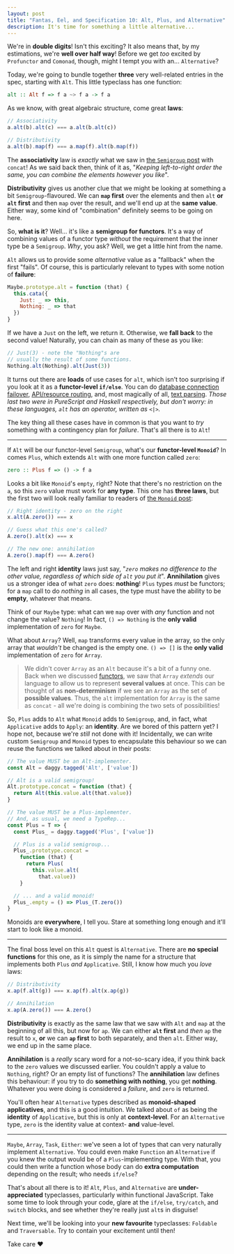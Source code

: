 ```yaml
---
layout: post
title: "Fantas, Eel, and Specification 10: Alt, Plus, and Alternative"
description: It's time for something a little alternative...
---
```


We're in **double digits**! Isn't this exciting? It also means that, by my estimations, we're **well over half way**! Before we get _too_ excited by `Profunctor` and `Comonad`, though, might I tempt you with an... `Alternative`?

Today, we're going to bundle together **three** very well-related entries in the spec, starting with `Alt`. This little typeclass has one function:

```haskell
alt :: Alt f => f a ~> f a -> f a
```

As we know, with great algebraic structure, come great **laws**:

```javascript
// Associativity
a.alt(b).alt(c) === a.alt(b.alt(c))

// Distributivity
a.alt(b).map(f) === a.map(f).alt(b.map(f))
```

The **associativity** law is _exactly_ what we saw in [the `Semigroup` post](/2017/03/13/fantas-eel-and-specification-4/) with `concat`! As we said back then, think of it as, "_Keeping left-to-right order the same, you can combine the elements however you like_".

**Distributivity** gives us another clue that we might be looking at something a bit `Semigroup`-flavoured. We can **`map` first** over the elements and then `alt` **or** **`alt` first** and then `map` over the result, and we'll end up at the **same value**. Either way, some kind of "combination" definitely seems to be going on here.

So, **what is it**? Well... it's like a **semigroup for functors**. It's a way of combining values of a functor type _without_ the requirement that the inner type be a `Semigroup`. _Why_, you ask? Well, we get a little hint from the name.

`Alt` allows us to provide some _alternative_ value as a "fallback" when the first "fails". Of course, this is particularly relevant to types with some notion of **failure**:

```javascript
Maybe.prototype.alt = function (that) {
  this.cata({
    Just: _ => this,
    Nothing: _ => that
  })
}
```

If we have a `Just` on the left, we return it. Otherwise, we **fall back** to the second value! Naturally, you can chain as many of these as you like:

```javascript
// Just(3) - note the "Nothing"s are
// usually the result of some functions.
Nothing.alt(Nothing).alt(Just(3))
```

It turns out there are **loads** of use cases for `alt`, which isn't too surprising if you look at it as a **functor-level `if/else`**. You can do [database connection failover](https://gist.github.com/i-am-tom/9651cd1e95443c4cbf3953429e988b07), [API/resource routing](https://github.com/slamdata/purescript-routing/blame/master/GUIDE.md#L96-L102), and, most magically of all, [text parsing](https://github.com/purescript/purescript/blob/master/src/Language/PureScript/Parser/Declarations.hs#L161-L169). _Those last two were in PureScript and Haskell respectively, but don't worry: in these languages, `alt` has an operator, written as `<|>`._

The key thing all these cases have in common is that you want to _try_ something with a contingency plan for _failure_. That's all there is to `Alt`!

---

If `Alt` will be our functor-level `Semigroup`, what's our **functor-level `Monoid`**? In comes `Plus`, which extends `Alt` with one more function called `zero`:

```haskell
zero :: Plus f => () -> f a
```

Looks a bit like `Monoid`'s `empty`, right? Note that there's no restriction on the `a`, so this `zero` value must work for **any type**. This one has **three laws**, but the first two will look really familiar to readers of [the `Monoid` post](/2017/03/21/fantas-eel-and-specification-5/):

```javascript
// Right identity - zero on the right
x.alt(A.zero()) === x

// Guess what this one's called?
A.zero().alt(x) === x

// The new one: annihilation
A.zero().map(f) === A.zero()
```

The left and right **identity** laws just say, "_`zero` makes no difference to the other value, regardless of which side of `alt` you put it_". **Annihilation** gives us a stronger idea of what `zero` does: **nothing**! `Plus` types _must_ be functors; for a `map` call to do _nothing_ in all cases, the type must have the ability to be **empty**, whatever that means.

Think of our `Maybe` type: what can we `map` over with _any_ function and not change the value? `Nothing`! In fact, `() => Nothing` is the **only valid** implementation of `zero` for `Maybe`.

What about `Array`? Well, `map` transforms every value in the array, so the only array that _wouldn't_ be changed is the empty one. `() => []` is the **only valid** implementation of `zero` for `Array`.

> We didn't cover `Array` as an `Alt` because it's a bit of a funny one. Back when we discussed [functors](/2017/03/27/fantas-eel-and-specification-6/), we saw that `Array` _extends_ our language to allow us to represent **several values** at once. This can be thought of as **non-determinism** if we see an `Array` as the set of **possible values**. Thus, the `alt` implementation for `Array` is the same as `concat` - all we're doing is combining the two sets of possibilities!

So, `Plus` adds to `Alt` what `Monoid` adds to `Semigroup`, and, in fact, what `Applicative` adds to `Apply`: an **identity**. Are we bored of this pattern yet? I hope not, because we're _still_ not done with it! Incidentally, we can write custom `Semigroup` and `Monoid` types to encapsulate this behaviour so we can reuse the functions we talked about in their posts:

```javascript
// The value MUST be an Alt-implementer.
const Alt = daggy.tagged('Alt', ['value'])

// Alt is a valid semigroup!
Alt.prototype.concat = function (that) {
  return Alt(this.value.alt(that.value))
}

// The value MUST be a Plus-implementer.
// And, as usual, we need a TypeRep...
const Plus = T => {
  const Plus_ = daggy.tagged('Plus', ['value'])

  // Plus is a valid semigroup...
  Plus_.prototype.concat =
    function (that) {
      return Plus(
        this.value.alt(
          that.value))
    }

  // ... and a valid monoid!
  Plus_.empty = () => Plus_(T.zero())
}
```

Monoids are **everywhere**, I tell you. Stare at something long enough and it'll start to look like a monoid.

---

The final boss level on this `Alt` quest is `Alternative`. There are **no special functions** for this one, as it is simply the name for a structure that implements both `Plus` _and_ `Applicative`. Still, I know how much you _love_ laws:

```javascript
// Distributivity
x.ap(f.alt(g)) === x.ap(f).alt(x.ap(g))

// Annihilation
x.ap(A.zero()) === A.zero()
```

**Distributivity** is exactly as the same law that we saw with `Alt` and `map` at the beginning of all this, but now for `ap`. We can either **`alt` first** and _then_ `ap` the result to `x`, **or** we can **`ap` first** to both separately, and then `alt`. Either way, we end up in the same place.

**Annihilation** is a _really_ scary word for a not-so-scary idea, if you think back to the `zero` values we discussed earlier. You couldn't apply a value to `Nothing`, right? Or an empty list of functions? The **annihilation** law defines this behaviour: if you try to do **something with nothing**, you get **nothing**. Whatever you were doing is considered a _failure_, and `zero` is returned.

You'll often hear `Alternative` types described as **monoid-shaped applicatives**, and this is a good intuition. We talked about `of` as being the **identity** of `Applicative`, but this is only at **context-level**. For an `Alternative` type, `zero` is the identity value at context- **and** value-level.

---

`Maybe`, `Array`, `Task`, `Either`: we've seen a lot of types that can very naturally implement `Alternative`. You could even make `Function` an `Alternative` if you knew the output would be of a `Plus`-implementing type. With that, you could then write a function whose body can do **extra computation** depending on the result; who needs `if/else`?

That's about all there is to it! `Alt`, `Plus`, and `Alternative` are **under-appreciated** typeclasses, particularly within functional JavaScript. Take some time to look through your code, glare at the `if/else`, `try/catch`, and `switch` blocks, and see whether they're really just `alt`s in disguise!

Next time, we'll be looking into your **new favourite** typeclasses: `Foldable` and `Traversable`. Try to contain your excitement until then!

Take care &hearts;
